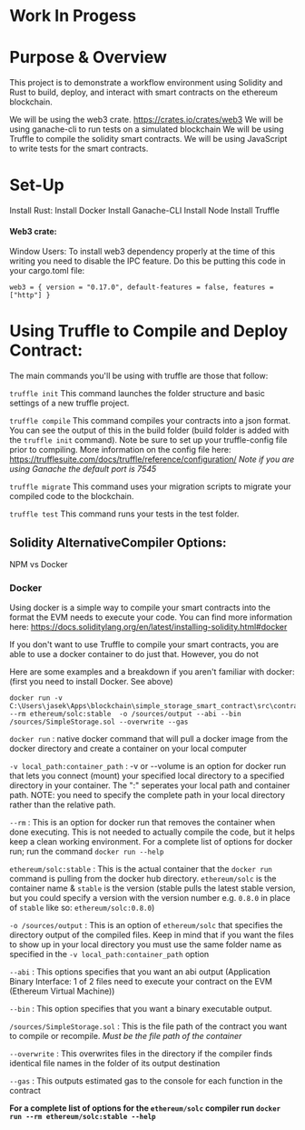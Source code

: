 # **Work In Progess** 

# Purpose & Overview 
This project is to demonstrate a workflow environment using Solidity and Rust to build, deploy, and interact with smart contracts on the ethereum blockchain. 

We will be using the web3 crate. https://crates.io/crates/web3
We will be using ganache-cli to run tests on a simulated blockchain
We will be using Truffle to compile the solidity smart contracts. 
We will be using JavaScript to write tests for the smart contracts. 

# Set-Up
Install Rust: 
Install Docker
Install Ganache-CLI
Install Node
Install Truffle

#### Web3 crate: 
Window Users: 
To install web3 dependency properly at the time of this writing you need to disable the IPC feature. Do this be putting this code in your cargo.toml file: 
```
web3 = { version = "0.17.0", default-features = false, features = ["http"] }
```

# Using Truffle to Compile and Deploy Contract: 
The main commands you'll be using with truffle are those that follow: 

``` truffle init ``` This command launches the folder structure and basic settings of a new truffle project.

``` truffle compile ``` This command compiles your contracts into a json format. You can see the output of this in the build folder (build folder is added with the ``` truffle init ``` command). Note be sure to set up your truffle-config file prior to compiling. More information on the config file here: https://trufflesuite.com/docs/truffle/reference/configuration/ *Note if you are using Ganache the default port is 7545*

``` truffle migrate ``` This command uses your migration scripts to migrate your compiled code to the blockchain. 

``` truffle test ``` This command runs your tests in the test folder.

## Solidity AlternativeCompiler Options: 
NPM vs Docker
### Docker
Using docker is a simple way to compile your smart contracts into the format the EVM needs to execute your code. You can find more information here: https://docs.soliditylang.org/en/latest/installing-solidity.html#docker 

If you don't want to use Truffle to compile your smart contracts, you are able to use a docker container to do just that. However, you do not 

Here are some examples and a breakdown if you aren't familiar with docker: (first you need to install Docker. See above)
```
docker run -v C:\Users\jasek\Apps\blockchain\simple_storage_smart_contract\src\contracts:/sources --rm ethereum/solc:stable  -o /sources/output --abi --bin /sources/SimpleStorage.sol --overwrite --gas
```
```docker run``` : native docker command that will pull a docker image from the docker directory and create a container on your local computer

```-v local_path:container_path``` : -v or --volume is an option for docker run that lets you connect (mount) your specified local directory to a specified directory in your container. The ":" seperates your local path and container path. NOTE: you need to specify the complete path in your local directory rather than the relative path. 

```--rm``` : This is an option for docker run that removes the container when done executing. This is not needed to actually compile the code, but it helps keep a clean working environment. For a complete list of options for docker run; run the command ```docker run --help```

```ethereum/solc:stable``` : This is the actual container that the ```docker run``` command is pulling from the docker hub directory. ```ethereum/solc``` is the container name & ```stable``` is the version (stable pulls the latest stable version, but you could specify a version with the version number e.g. ```0.8.0``` in place of ```stable``` like so: ```ethereum/solc:0.8.0```)

```-o /sources/output``` : This is an option of ```ethereum/solc``` that specifies the directory output of the compiled files. Keep in mind that if you want the files to show up in your local directory you must use the same folder name as specified in the ```-v local_path:container_path``` option 

```--abi``` : This options specifies that you want an abi output (Application Binary Interface: 1 of 2 files need to execute your contract on the EVM (Ethereum Virtual Machine))

```--bin``` : This option specifies that you want a binary executable output. 

```/sources/SimpleStorage.sol``` : This is the file path of the contract you want to compile or recompile. *Must be the file path of the container*

```--overwrite``` : This overwrites files in the directory if the compiler finds identical file names in the folder of its output destination

```--gas``` : This outputs estimated gas to the console for each function in the contract

**For a complete list of options for the ```ethereum/solc``` compiler run ```docker run --rm ethereum/solc:stable --help```**


